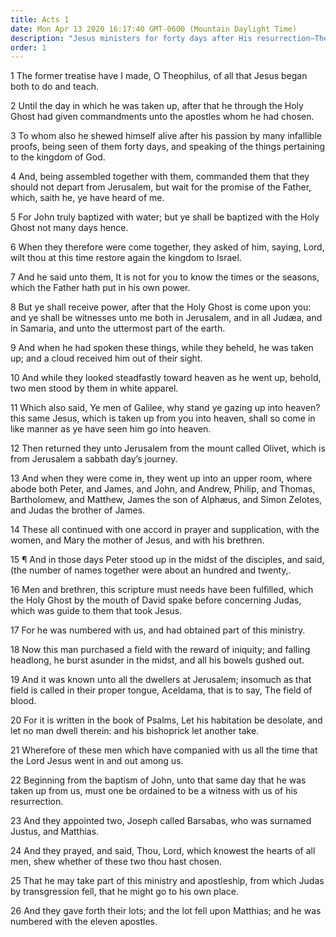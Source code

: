 ```yaml
---
title: Acts 1
date: Mon Apr 13 2020 16:17:40 GMT-0600 (Mountain Daylight Time)
description: "Jesus ministers for forty days after His resurrection—The kingdom is to be restored to Israel at a later time—The Twelve are to bear witness in Jerusalem, Judæa, Samaria, and the uttermost parts of the earth—Jesus ascends into heaven—Matthias is chosen to fill the vacancy in the Twelve."
order: 1
---
```


1 The former treatise have I made, O Theophilus, of all that Jesus began both to do and teach.

2 Until the day in which he was taken up, after that he through the Holy Ghost had given commandments unto the apostles whom he had chosen.

3 To whom also he shewed himself alive after his passion by many infallible proofs, being seen of them forty days, and speaking of the things pertaining to the kingdom of God.

4 And, being assembled together with them, commanded them that they should not depart from Jerusalem, but wait for the promise of the Father, which, saith he, ye have heard of me.

5 For John truly baptized with water; but ye shall be baptized with the Holy Ghost not many days hence.

6 When they therefore were come together, they asked of him, saying, Lord, wilt thou at this time restore again the kingdom to Israel.

7 And he said unto them, It is not for you to know the times or the seasons, which the Father hath put in his own power.

8 But ye shall receive power, after that the Holy Ghost is come upon you: and ye shall be witnesses unto me both in Jerusalem, and in all Judæa, and in Samaria, and unto the uttermost part of the earth.

9 And when he had spoken these things, while they beheld, he was taken up; and a cloud received him out of their sight.

10 And while they looked steadfastly toward heaven as he went up, behold, two men stood by them in white apparel.

11 Which also said, Ye men of Galilee, why stand ye gazing up into heaven? this same Jesus, which is taken up from you into heaven, shall so come in like manner as ye have seen him go into heaven.

12 Then returned they unto Jerusalem from the mount called Olivet, which is from Jerusalem a sabbath day’s journey.

13 And when they were come in, they went up into an upper room, where abode both Peter, and James, and John, and Andrew, Philip, and Thomas, Bartholomew, and Matthew, James the son of Alphæus, and Simon Zelotes, and Judas the brother of James.

14 These all continued with one accord in prayer and supplication, with the women, and Mary the mother of Jesus, and with his brethren.

15 ¶ And in those days Peter stood up in the midst of the disciples, and said, (the number of names together were about an hundred and twenty,.

16 Men and brethren, this scripture must needs have been fulfilled, which the Holy Ghost by the mouth of David spake before concerning Judas, which was guide to them that took Jesus.

17 For he was numbered with us, and had obtained part of this ministry.

18 Now this man purchased a field with the reward of iniquity; and falling headlong, he burst asunder in the midst, and all his bowels gushed out.

19 And it was known unto all the dwellers at Jerusalem; insomuch as that field is called in their proper tongue, Aceldama, that is to say, The field of blood.

20 For it is written in the book of Psalms, Let his habitation be desolate, and let no man dwell therein: and his bishoprick let another take.

21 Wherefore of these men which have companied with us all the time that the Lord Jesus went in and out among us.

22 Beginning from the baptism of John, unto that same day that he was taken up from us, must one be ordained to be a witness with us of his resurrection.

23 And they appointed two, Joseph called Barsabas, who was surnamed Justus, and Matthias.

24 And they prayed, and said, Thou, Lord, which knowest the hearts of all men, shew whether of these two thou hast chosen.

25 That he may take part of this ministry and apostleship, from which Judas by transgression fell, that he might go to his own place.

26 And they gave forth their lots; and the lot fell upon Matthias; and he was numbered with the eleven apostles.
